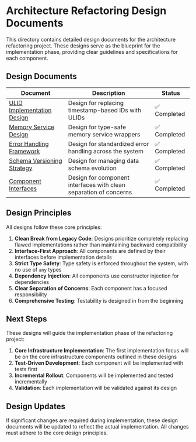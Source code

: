 # Architecture Refactoring Design Documents

This directory contains detailed design documents for the architecture refactoring project. These designs serve as the blueprint for the implementation phase, providing clear guidelines and specifications for each component.

## Design Documents

| Document | Description | Status |
|----------|-------------|--------|
| [ULID Implementation Design](./ULID_IMPLEMENTATION_DESIGN.md) | Design for replacing timestamp-based IDs with ULIDs | ✅ Completed |
| [Memory Service Design](./MEMORY_SERVICE_DESIGN.md) | Design for type-safe memory service wrappers | ✅ Completed |
| [Error Handling Framework](./ERROR_HANDLING_FRAMEWORK.md) | Design for standardized error handling across the system | ✅ Completed |
| [Schema Versioning Strategy](./SCHEMA_VERSIONING_STRATEGY.md) | Design for managing data schema evolution | ✅ Completed |
| [Component Interfaces](./COMPONENT_INTERFACES.md) | Design for component interfaces with clean separation of concerns | ✅ Completed |

## Design Principles

All designs follow these core principles:

1. **Clean Break from Legacy Code**: Designs prioritize completely replacing flawed implementations rather than maintaining backward compatibility
2. **Interface-First Approach**: All components are defined by their interfaces before implementation details
3. **Strict Type Safety**: Type safety is enforced throughout the system, with no use of `any` types
4. **Dependency Injection**: All components use constructor injection for dependencies
5. **Clear Separation of Concerns**: Each component has a focused responsibility
6. **Comprehensive Testing**: Testability is designed in from the beginning

## Next Steps

These designs will guide the implementation phase of the refactoring project:

1. **Core Infrastructure Implementation**: The first implementation focus will be on the core infrastructure components outlined in these designs
2. **Test-Driven Development**: Each component will be implemented with tests first
3. **Incremental Rollout**: Components will be implemented and tested incrementally
4. **Validation**: Each implementation will be validated against its design

## Design Updates

If significant changes are required during implementation, these design documents will be updated to reflect the actual implementation. All changes must adhere to the core design principles. 